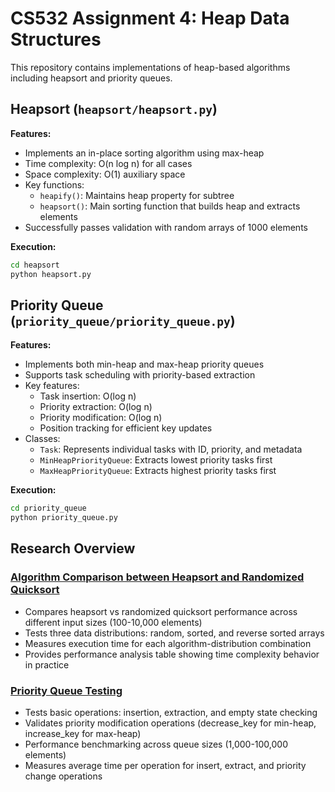 # CS532 Assignment 4: Heap Data Structures

This repository contains implementations of heap-based algorithms including heapsort and priority queues.


## Heapsort (`heapsort/heapsort.py`)

**Features:**
- Implements an in-place sorting algorithm using max-heap
- Time complexity: O(n log n) for all cases
- Space complexity: O(1) auxiliary space
- Key functions:
  - `heapify()`: Maintains heap property for subtree
  - `heapsort()`: Main sorting function that builds heap and extracts elements
- Successfully passes validation with random arrays of 1000 elements

**Execution:**
```bash
cd heapsort
python heapsort.py
```


## Priority Queue (`priority_queue/priority_queue.py`)

**Features:**
- Implements both min-heap and max-heap priority queues
- Supports task scheduling with priority-based extraction
- Key features:
  - Task insertion: O(log n)
  - Priority extraction: O(log n)
  - Priority modification: O(log n)
  - Position tracking for efficient key updates
- Classes:
  - `Task`: Represents individual tasks with ID, priority, and metadata
  - `MinHeapPriorityQueue`: Extracts lowest priority tasks first
  - `MaxHeapPriorityQueue`: Extracts highest priority tasks first

**Execution:**
```bash
cd priority_queue
python priority_queue.py
```


## Research Overview

### [Algorithm Comparison between Heapsort and Randomized Quicksort](https://github.com/sakufuyu/cs532-assignment4/blob/main/heapsort/CS532_Assignment4_Heapsort.pdf)
- Compares heapsort vs randomized quicksort performance across different input sizes (100-10,000 elements)
- Tests three data distributions: random, sorted, and reverse sorted arrays
- Measures execution time for each algorithm-distribution combination
- Provides performance analysis table showing time complexity behavior in practice

### [Priority Queue Testing](https://github.com/sakufuyu/cs532-assignment4/blob/main/priority_queue/CS532_Assignment4_PriorityQueue.pdf)
- Tests basic operations: insertion, extraction, and empty state checking
- Validates priority modification operations (decrease_key for min-heap, increase_key for max-heap)
- Performance benchmarking across queue sizes (1,000-100,000 elements)
- Measures average time per operation for insert, extract, and priority change operations